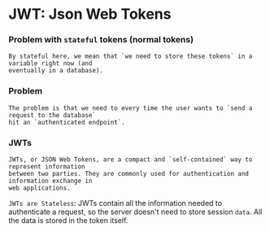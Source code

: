 # JWT: Json Web Tokens ##

### Problem with `stateful` tokens (normal tokens) 
	By stateful here, we mean that `we need to store these tokens` in a variable right now (and
	eventually in a database).

### Problem
	The problem is that we need to every time the user wants to `send a request to the database`
	hit an `authenticated endpoint`.

### JWTs
	JWTs, or JSON Web Tokens, are a compact and `self-contained` way to represent information
	between two parties. They are commonly used for authentication and information exchange in
	web applications.

`JWTs are Stateless`: JWTs contain all the information needed to authenticate a request, so the
server doesn't need to store session `data`. All the data is stored in the token itself.